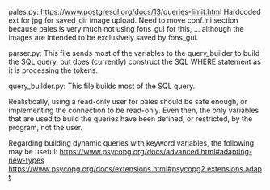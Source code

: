 pales.py:
https://www.postgresql.org/docs/13/queries-limit.html
Hardcoded ext for jpg for saved_dir image upload.
Need to move conf.ini section because pales is very much not using fons_gui for this, ... although the images are intended to be exclusively saved by fons_gui.


parser.py:
This file sends most of the variables to the query_builder to build the SQL query, but does (currently) construct the SQL WHERE statement as it is processing the tokens.


query_builder.py:
This file builds most of the SQL query.

Realistically, using a read-only user for pales should be safe enough, or implementing the connection to be read-only. Even then, the only variables that are used to build the queries have been defined, or restricted, by the program, not the user.

Regarding building dynamic queries with keyword variables, the following may be useful:
https://www.psycopg.org/docs/advanced.html#adapting-new-types
https://www.psycopg.org/docs/extensions.html#psycopg2.extensions.adapt
